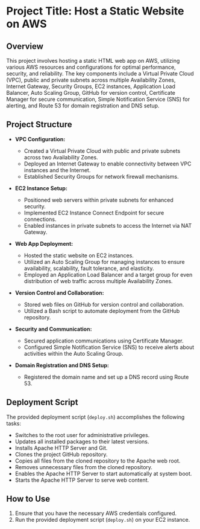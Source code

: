 # Project Title: Host a Static Website on AWS

## Overview
This project involves hosting a static HTML web app on AWS, utilizing various AWS resources and configurations for optimal performance, security, and reliability. The key components include a Virtual Private Cloud (VPC), public and private subnets across multiple Availability Zones, Internet Gateway, Security Groups, EC2 instances, Application Load Balancer, Auto Scaling Group, GitHub for version control, Certificate Manager for secure communication, Simple Notification Service (SNS) for alerting, and Route 53 for domain registration and DNS setup.

## Project Structure
- **VPC Configuration:**
  - Created a Virtual Private Cloud with public and private subnets across two Availability Zones.
  - Deployed an Internet Gateway to enable connectivity between VPC instances and the Internet.
  - Established Security Groups for network firewall mechanisms.

- **EC2 Instance Setup:**
  - Positioned web servers within private subnets for enhanced security.
  - Implemented EC2 Instance Connect Endpoint for secure connections.
  - Enabled instances in private subnets to access the Internet via NAT Gateway.

- **Web App Deployment:**
  - Hosted the static website on EC2 instances.
  - Utilized an Auto Scaling Group for managing instances to ensure availability, scalability, fault tolerance, and elasticity.
  - Employed an Application Load Balancer and a target group for even distribution of web traffic across multiple Availability Zones.

- **Version Control and Collaboration:**
  - Stored web files on GitHub for version control and collaboration.
  - Utilized a Bash script to automate deployment from the GitHub repository.

- **Security and Communication:**
  - Secured application communications using Certificate Manager.
  - Configured Simple Notification Service (SNS) to receive alerts about activities within the Auto Scaling Group.

- **Domain Registration and DNS Setup:**
  - Registered the domain name and set up a DNS record using Route 53.

## Deployment Script
The provided deployment script (`deploy.sh`) accomplishes the following tasks:
- Switches to the root user for administrative privileges.
- Updates all installed packages to their latest versions.
- Installs Apache HTTP Server and Git.
- Clones the project GitHub repository.
- Copies all files from the cloned repository to the Apache web root.
- Removes unnecessary files from the cloned repository.
- Enables the Apache HTTP Server to start automatically at system boot.
- Starts the Apache HTTP Server to serve web content.

## How to Use
1. Ensure that you have the necessary AWS credentials configured.
2. Run the provided deployment script (`deploy.sh`) on your EC2 instance.


